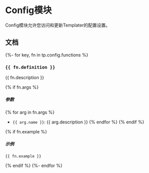 # Config模块

Config模块允许您访问和更新Templater的配置设置。

<!-- toc -->

## 文档

{%- for key, fn in tp.config.functions %}
### `{{ fn.definition }}` 

{{ fn.description }}

{% if fn.args %}
##### 参数

{% for arg in fn.args %}
- `{{ arg.name }}`: {{ arg.description }}
{% endfor %}
{% endif %}

{% if fn.example %}
##### 示例

```
{{ fn.example }}
```
{% endif %}
{%- endfor %}